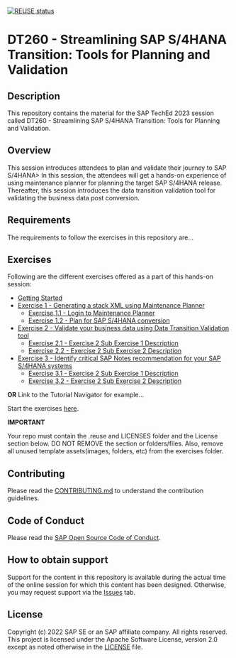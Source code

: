 [![REUSE status](https://api.reuse.software/badge/github.com/SAP-samples/teched2023-DT260)](https://api.reuse.software/info/github.com/SAP-samples/teched2023-DT260)

# DT260 - Streamlining SAP S/4HANA Transition: Tools for Planning and Validation

## Description

This repository contains the material for the SAP TechEd 2023 session called DT260 - Streamlining SAP S/4HANA Transition: Tools for Planning and Validation.

## Overview

This session introduces attendees to plan and validate their journey to SAP S/4HANA> In this session, the attendees will get a hands-on experience of using maintenance planner for planning the target SAP S/4HANA release. Thereafter, this session introduces the data transition validation tool for validating the business data post conversion.

## Requirements

The requirements to follow the exercises in this repository are...

## Exercises

Following are the different exercises offered as a part of this hands-on session:

- [Getting Started](exercises/ex0/)
- [Exercise 1 - Generating a stack XML using Maintenance Planner](exercises/ex1/)
  - [Exercise 1.1 - Login to Maintenance Planner](exercises/ex1#exercise-11-sub-exercise-1-description)
  - [Exercise 1.2 - Plan for SAP S/4HANA conversion](exercises/ex1#exercise-12-sub-exercise-2-description)
- [Exercise 2 - Validate your business data using Data Transition Validation tool](exercises/ex2/)
  - [Exercise 2.1 - Exercise 2 Sub Exercise 1 Description](exercises/ex2#exercise-21-sub-exercise-1-description)
  - [Exercise 2.2 - Exercise 2 Sub Exercise 2 Description](exercises/ex2#exercise-22-sub-exercise-2-description)
- [Exercise 3 - Identify critical SAP Notes recommendation for your SAP S/4HANA systems](exercises/ex2/)
  - [Exercise 3.1 - Exercise 2 Sub Exercise 1 Description](exercises/ex3#exercise-31-sub-exercise-1-description)
  - [Exercise 3.2 - Exercise 2 Sub Exercise 2 Description](exercises/ex3#exercise-32-sub-exercise-2-description)

**OR** Link to the Tutorial Navigator for example...

Start the exercises [here](https://developers.sap.com/tutorials/abap-environment-trial-onboarding.html).

**IMPORTANT**

Your repo must contain the .reuse and LICENSES folder and the License section below. DO NOT REMOVE the section or folders/files. Also, remove all unused template assets(images, folders, etc) from the exercises folder.

## Contributing

Please read the [CONTRIBUTING.md](./CONTRIBUTING.md) to understand the contribution guidelines.

## Code of Conduct

Please read the [SAP Open Source Code of Conduct](https://github.com/SAP-samples/.github/blob/main/CODE_OF_CONDUCT.md).

## How to obtain support

Support for the content in this repository is available during the actual time of the online session for which this content has been designed. Otherwise, you may request support via the [Issues](../../issues) tab.

## License

Copyright (c) 2022 SAP SE or an SAP affiliate company. All rights reserved. This project is licensed under the Apache Software License, version 2.0 except as noted otherwise in the [LICENSE](LICENSES/Apache-2.0.txt) file.
